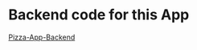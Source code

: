 # Backend code for this App
[Pizza-App-Backend](https://github.com/gowtham3798/hackathon-pizza-node)


